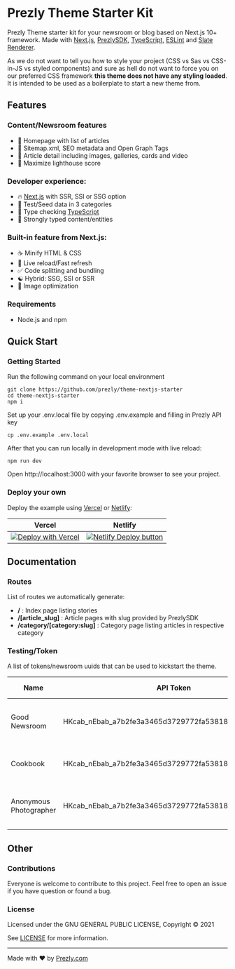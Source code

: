# Prezly Theme Starter Kit

Prezly Theme starter kit for your newsroom or blog based on Next.js 10+ framework. Made with [Next.js](https://nextjs.org), [PrezlySDK](https://github.com/prezly/javascript-sdk), [TypeScript](https://www.typescriptlang.org), [ESLint](https://eslint.org) and [Slate Renderer](https://www.npmjs.com/package/@prezly/slate-renderer).


As we do not want to tell you how to style your project (CSS vs Sas vs CSS-in-JS vs styled components) and sure as hell do not want to force you on our preferred CSS framework **this theme does not have any styling loaded**. It is intended to be used as a boilerplate to start a new theme from.

## Features

### Content/Newsroom features

* 🎈 Homepage with list of articles
* 🤖 Sitemap.xml, SEO metadata and Open Graph Tags
* 📖 Article detail including images, galleries, cards and video
* 💯 Maximize lighthouse score

### Developer experience:

* 🔥 [Next.js](https://nextjs.org) with SSR, SSI or SSG option
* 🧪 Test/Seed data in 3 categories
* 🎉 Type checking [TypeScript](https://www.typescriptlang.org)
* 🎨 Strongly typed content/entities

### Built-in feature from Next.js:

* ☕ Minify HTML & CSS
* 💨 Live reload/Fast refresh
* ✅ Code splitting and bundling
* ☯ Hybrid: SSG, SSI or SSR
* 🌄 Image optimization

### Requirements

* Node.js and npm

## Quick Start

### Getting Started

Run the following command on your local environment

```
git clone https://github.com/prezly/theme-nextjs-starter
cd theme-nextjs-starter
npm i
```

Set up your .env.local file by copying .env.example and filling in Prezly API key

```
cp .env.example .env.local
```

After that you can run locally in development mode with live reload:

```
npm run dev
```

Open http://localhost:3000 with your favorite browser to see your project.

### Deploy your own

Deploy the example using [Vercel](https://vercel.com) or [Netlify](https://www.netlify.com/):

| Vercel  | Netlify |
| ------------- | ------------- |
| [![Deploy with Vercel](https://vercel.com/button)](https://vercel.com/new/git/external?repository-url=https://github.com/prezly/theme-nextjs-starter)  | [![Netlify Deploy button](https://www.netlify.com/img/deploy/button.svg)](https://app.netlify.com/start/deploy?repository=https://github.com/prezly/theme-nextjs-starter)  |

## Documentation

### Routes

List of routes we automatically generate:

* **/** : Index page listing stories
* **/[article_slug]** : Article pages with slug provided by PrezlySDK
* **/category/[category:slug]** : Category page listing articles in respective category

### Testing/Token

A list of tokens/newsroom uuids that can be used to kickstart the theme. 

| Name  | API Token  | Newsroom UUID  | Preview Url  | Description  |
|---|---|---|---|---|
| Good Newsroom  | HKcab_nEbab_a7b2fe3a3465d3729772fa5381800ab5a0c30d8d  | 578e78e9-9a5b-44ad-bda2-5214895ee036 | A newsroom filled with good news  |   |
| Cookbook  | HKcab_nEbab_a7b2fe3a3465d3729772fa5381800ab5a0c30d8d  | 578e78e9-9a5b-44ad-bda2-5214895ee036 | List of recipes  |   |
| Anonymous Photographer | HKcab_nEbab_a7b2fe3a3465d3729772fa5381800ab5a0c30d8d  | 578e78e9-9a5b-44ad-bda2-5214895ee036 | Collection of pictures and albums  |   |

## Other

### Contributions

Everyone is welcome to contribute to this project. Feel free to open an issue if you have question or found a bug.

### License

Licensed under the GNU GENERAL PUBLIC LICENSE, Copyright © 2021

See [LICENSE](LICENSE) for more information.

---

Made with ♥ by [Prezly.com](https://www.prezly.com/developers)
